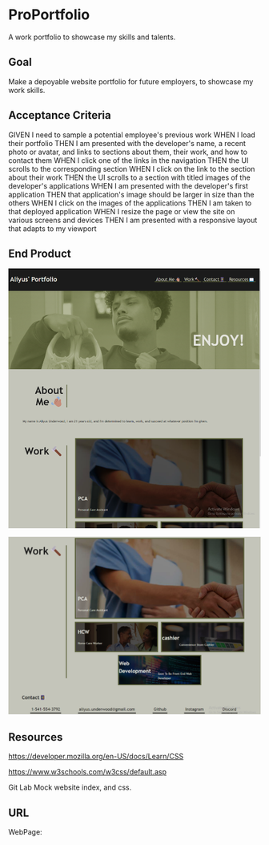 # ProPortfolio
A work portfolio to showcase my skills and talents.

## Goal
Make a depoyable website portfolio for future employers, to showcase my work skills.

## Acceptance Criteria
GIVEN I need to sample a potential employee's previous work
WHEN I load their portfolio
THEN I am presented with the developer's name, a recent photo or avatar, and links to sections about them, their work, and how to contact them
WHEN I click one of the links in the navigation
THEN the UI scrolls to the corresponding section
WHEN I click on the link to the section about their work
THEN the UI scrolls to a section with titled images of the developer's applications
WHEN I am presented with the developer's first application
THEN that application's image should be larger in size than the others
WHEN I click on the images of the applications
THEN I am taken to that deployed application
WHEN I resize the page or view the site on various screens and devices
THEN I am presented with a responsive layout that adapts to my viewport


## End Product

![Pt 1](/assets/images/Screenshot%202024-02-15%20203604.png)

![Pt 2](/assets/images/Screenshot%202024-02-15%20203620.png)

## Resources
https://developer.mozilla.org/en-US/docs/Learn/CSS

https://www.w3schools.com/w3css/default.asp

Git Lab Mock website index, and css.

## URL

WebPage: 